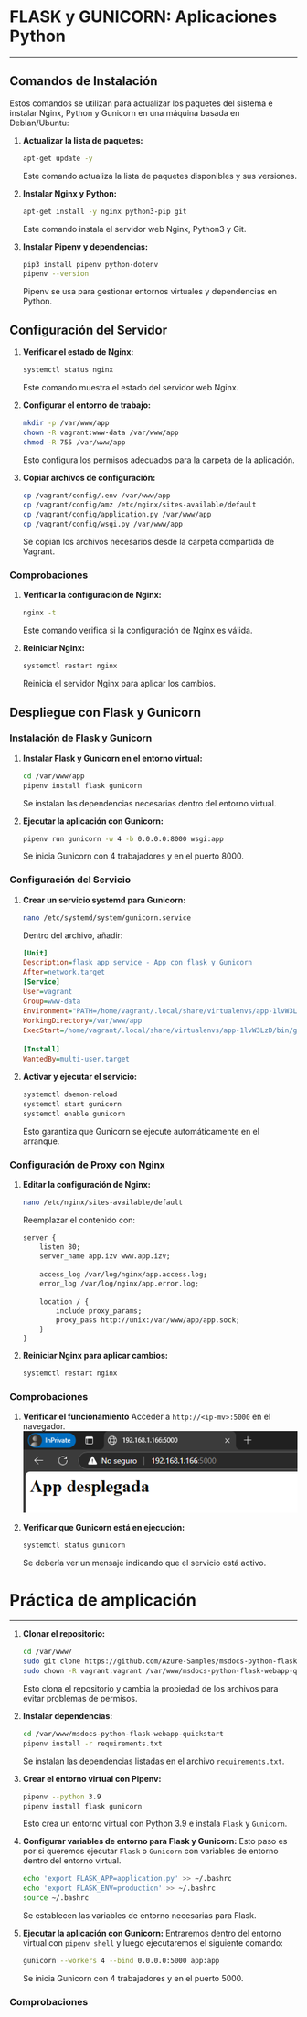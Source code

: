 # FLASK y GUNICORN: Aplicaciones Python

<hr style="border-radius: 10px;">

## Comandos de Instalación

Estos comandos se utilizan para actualizar los paquetes del sistema e instalar Nginx, Python y Gunicorn en una máquina basada en Debian/Ubuntu:

1. **Actualizar la lista de paquetes:**
    ```sh
    apt-get update -y
    ```
    Este comando actualiza la lista de paquetes disponibles y sus versiones.

2. **Instalar Nginx y Python:**
    ```sh
    apt-get install -y nginx python3-pip git
    ```
    Este comando instala el servidor web Nginx, Python3 y Git.

3. **Instalar Pipenv y dependencias:**
    ```sh
    pip3 install pipenv python-dotenv
    pipenv --version
    ```
    Pipenv se usa para gestionar entornos virtuales y dependencias en Python.

## Configuración del Servidor

1. **Verificar el estado de Nginx:**
    ```sh
    systemctl status nginx
    ```
    Este comando muestra el estado del servidor web Nginx.

2. **Configurar el entorno de trabajo:**
    ```sh
    mkdir -p /var/www/app
    chown -R vagrant:www-data /var/www/app
    chmod -R 755 /var/www/app
    ```
    Esto configura los permisos adecuados para la carpeta de la aplicación.

3. **Copiar archivos de configuración:**
    ```sh
    cp /vagrant/config/.env /var/www/app
    cp /vagrant/config/amz /etc/nginx/sites-available/default
    cp /vagrant/config/application.py /var/www/app
    cp /vagrant/config/wsgi.py /var/www/app
    ```
    Se copian los archivos necesarios desde la carpeta compartida de Vagrant.

### Comprobaciones

1. **Verificar la configuración de Nginx:**
    ```sh
    nginx -t
    ```
    Este comando verifica si la configuración de Nginx es válida.

2. **Reiniciar Nginx:**
    ```sh
    systemctl restart nginx
    ```
    Reinicia el servidor Nginx para aplicar los cambios.

## Despliegue con Flask y Gunicorn

### Instalación de Flask y Gunicorn

1. **Instalar Flask y Gunicorn en el entorno virtual:**
    ```sh
    cd /var/www/app
    pipenv install flask gunicorn
    ```
    Se instalan las dependencias necesarias dentro del entorno virtual.

2. **Ejecutar la aplicación con Gunicorn:**
    ```sh
    pipenv run gunicorn -w 4 -b 0.0.0.0:8000 wsgi:app
    ```
    Se inicia Gunicorn con 4 trabajadores y en el puerto 8000.

### Configuración del Servicio

1. **Crear un servicio systemd para Gunicorn:**
    ```sh
    nano /etc/systemd/system/gunicorn.service
    ```
    Dentro del archivo, añadir:
    ```ini
    [Unit]
    Description=flask app service - App con flask y Gunicorn
    After=network.target
    [Service]
    User=vagrant
    Group=www-data
    Environment="PATH=/home/vagrant/.local/share/virtualenvs/app-1lvW3LzD/bin"
    WorkingDirectory=/var/www/app
    ExecStart=/home/vagrant/.local/share/virtualenvs/app-1lvW3LzD/bin/gunicorn --workers 3 --bind unix:/var/www/app/app.sock wsgi:app

    [Install]
    WantedBy=multi-user.target
    ```

2. **Activar y ejecutar el servicio:**
    ```sh
    systemctl daemon-reload
    systemctl start gunicorn
    systemctl enable gunicorn
    ```
    Esto garantiza que Gunicorn se ejecute automáticamente en el arranque.

### Configuración de Proxy con Nginx

1. **Editar la configuración de Nginx:**
    ```sh
    nano /etc/nginx/sites-available/default
    ```
    Reemplazar el contenido con:
    ```nginx
    server {
        listen 80;
        server_name app.izv www.app.izv;

        access_log /var/log/nginx/app.access.log;
        error_log /var/log/nginx/app.error.log;

        location / {
            include proxy_params;
            proxy_pass http://unix:/var/www/app/app.sock;
        }
    }
    ```

2. **Reiniciar Nginx para aplicar cambios:**
    ```sh
    systemctl restart nginx
    ```

### Comprobaciones

1. **Verificar el funcionamiento**
    Acceder a `http://<ip-mv>:5000` en el navegador.
    ![alt text](img/image.png)

2. **Verificar que Gunicorn está en ejecución:**
    ```sh
    systemctl status gunicorn
    ```
    Se debería ver un mensaje indicando que el servicio está activo.

# Práctica de amplicación

<hr style="border-radius: 10px;">

1. **Clonar el repositorio:**
    ```sh
    cd /var/www/
    sudo git clone https://github.com/Azure-Samples/msdocs-python-flask-webapp-quickstart
    sudo chown -R vagrant:vagrant /var/www/msdocs-python-flask-webapp-quickstart
    ```
    Esto clona el repositorio y cambia la propiedad de los archivos para evitar problemas de permisos.

2. **Instalar dependencias:**
    ```sh
    cd /var/www/msdocs-python-flask-webapp-quickstart
    pipenv install -r requirements.txt
    ```
    Se instalan las dependencias listadas en el archivo `requirements.txt`.

3. **Crear el entorno virtual con Pipenv:**
    ```sh
    pipenv --python 3.9
    pipenv install flask gunicorn
    ```
    Esto crea un entorno virtual con Python 3.9 e instala `Flask` y `Gunicorn`.

4. **Configurar variables de entorno para Flask y Gunicorn:**
    Esto paso es por si queremos ejecutar `Flask` o `Gunicorn` con variables de entorno dentro del entorno virtual.
    ```sh
    echo 'export FLASK_APP=application.py' >> ~/.bashrc
    echo 'export FLASK_ENV=production' >> ~/.bashrc
    source ~/.bashrc
    ```
    Se establecen las variables de entorno necesarias para Flask.

5. **Ejecutar la aplicación con Gunicorn:**
    Entraremos dentro del entorno virtual con `pipenv shell` y luego ejecutaremos el siguiente comando:
    ```sh
    gunicorn --workers 4 --bind 0.0.0.0:5000 app:app
    ```
    Se inicia Gunicorn con 4 trabajadores y en el puerto 5000.

### Comprobaciones
